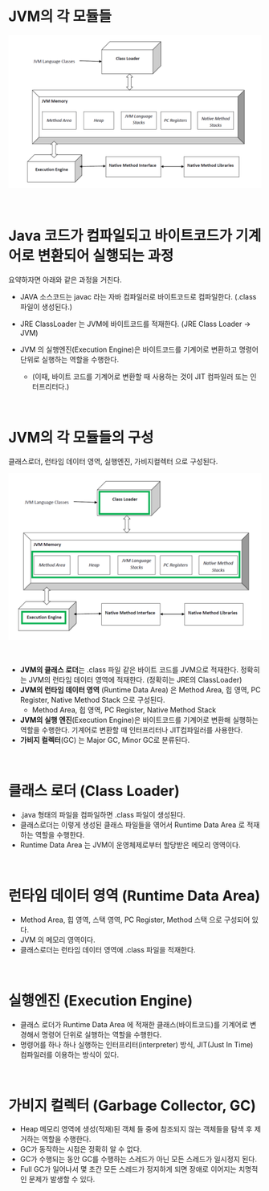 # JVM의 각 모듈들



![1](./img/0-JVM-MODULES/1.png)

<br>

# Java 코드가 컴파일되고 바이트코드가 기계어로 변환되어 실행되는 과정

요약하자면 아래와 같은 과정을 거친다.<br>

- JAVA 소스코드는 javac 라는 자바 컴파일러로 바이트코드로 컴파일한다. (.class 파일이 생성된다.)

- JRE ClassLoader 는 JVM에 바이트코드를 적재한다. (JRE Class Loader -> JVM)

- JVM 의 실행엔진(Execution Engine)은 바이트코드를 기계어로 변환하고 명령어 단위로 실행하는 역할을 수행한다.
  - (이때, 바이트 코드를 기계어로 변환할 때 사용하는 것이 JIT 컴파일러 또는 인터프리터다.)

<br>



# JVM의 각 모듈들의 구성

클래스로더, 런타임 데이터 영역, 실행엔진, 가비지컬렉터 으로 구성된다.

![1](./img/0-JVM-MODULES/2.png)

<br>

- **JVM의 클래스 로더**는 .class 파일 같은 바이트 코드를 JVM으로 적재한다. 정확히는 JVM의 런타임 데이터 영역에 적재한다. (정확히는 JRE의 ClassLoader)
- **JVM의 런타임 데이터 영역** (Runtime Data Area) 은 Method Area, 힙 영역, PC Register, Native Method Stack 으로 구성된다.
  - Method Area, 힙 영역, PC Register, Native Method Stack
- **JVM의 실행 엔진**(Execution Engine)은 바이트코드를 기계어로 변환해 실행하는 역할을 수행한다. 기계어로 변환할 때 인터프리터나 JIT컴파일러를 사용한다.
- **가비지 컬렉터**(GC) 는 Major GC, Minor GC로 분류된다.

<br>

# 클래스 로더 (Class Loader)

- .java 형태의 파일을 컴파일하면 .class 파일이 생성된다.
- 클래스로더는 이렇게 생성된 클래스 파일들을 엮어서 Runtime Data Area 로 적재하는 역할을 수행한다.
- Runtime Data Area 는 JVM이 운영체제로부터 할당받은 메모리 영역이다.

<br>

# 런타임 데이터 영역 (Runtime Data Area)

- Method Area, 힙 영역, 스택 영역, PC Register, Method 스택 으로 구성되어 있다.
- JVM 의 메모리 영역이다.
- 클래스로더는 런타임 데이터 영역에 .class 파일을 적재한다.

<br>

# 실행엔진 (Execution Engine)

- 클래스 로더가 Runtime Data Area 에 적재한 클래스(바이트코드)를 기계어로 변경해서 명령어 단위로 실행하는 역할을 수행한다.
- 명령어를 하나 하나 실행하는 인터프리터(interpreter) 방식, JIT(Just In Time) 컴파일러를 이용하는 방식이 있다.

<br>

# 가비지 컬렉터 (Garbage Collector, GC)

- Heap 메모리 영역에 생성(적재)된 객체 들 중에 참조되지 않는 객체들을 탐색 후 제거하는 역할을 수행한다.
- GC가 동작하는 시점은 정확히 알 수 없다.
- GC가 수행되는 동안 GC를 수행하는 스레드가 아닌 모든 스레드가 일시정지 된다.
- Full GC가 일어나서 몇 초간 모든 스레드가 정지하게 되면 장애로 이어지는 치명적인 문제가 발생할 수 있다.

<br>